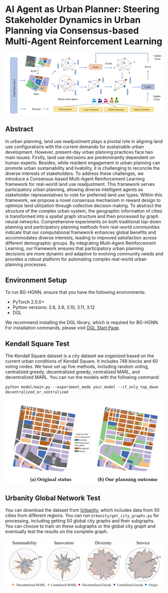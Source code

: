 # AI Agent as Urban Planner: Steering Stakeholder Dynamics in Urban Planning via Consensus-based Multi-Agent Reinforcement Learning

![Experimental Results Image](https://github.com/mao1207/Steering-Stakeholder-Dynamics-in-Urban-Planning-via-Consensus-based-MARL/blob/main/imgs/Actor_Critic_framework_1.jpg?raw=true)


## Abstract
In urban planning, land use readjustment plays a pivotal role in aligning land use configurations with the current demands for sustainable urban development. However, present-day urban planning practices face two main issues. Firstly, land use decisions are predominantly dependent on human experts. Besides, while resident engagement in urban planning can promote urban sustainability and livability, it is challenging to reconcile the diverse interests of stakeholders. To address these challenges, we introduce a Consensus-based Multi-Agent Reinforcement Learning framework for real-world land use readjustment. This framework serves participatory urban planning, allowing diverse intelligent agents as stakeholder representatives to vote for preferred land use types. Within this framework, we propose a novel consensus mechanism in reward design to optimize land utilization through collective decision making. To abstract the structure of the complex urban system, the geographic information of cities is transformed into a spatial graph structure and then processed by graph neural networks. Comprehensive experiments on both traditional top-down planning and participatory planning methods from real-world communities indicate that our computational framework enhances global benefits and accommodates diverse interests, leading to improved satisfaction across different demographic groups. By integrating Multi-Agent Reinforcement Learning, our framework ensures that participatory urban planning decisions are more dynamic and adaptive to evolving community needs and provides a robust platform for automating complex real-world urban planning processes.

## Environment Setup

To run BG-HGNN, ensure that you have the following environments:

- PyTorch 2.0.0+
- Python versions: 3.8, 3.9, 3.10, 3.11, 3.12
- DGL

We recommend installing the DGL library, which is required for BG-HGNN. For installation commands, please visit [DGL Start Page](https://www.dgl.ai/pages/start.html).

## Kendall Square Test
The Kendall Square dataset is a city dataset we organized based on the current urban conditions of Kendall Square. It includes 748 blocks and 60 voting nodes. We have set up five methods, including random voting, centralized greedy, decentralized greedy, centralized MARL, and decentralized MARL. You can run the models with the following command:

```shell
python model/main.py --experiment_mode your_model --if_only_top_down decentralized_or_centralized
```

![Experimental Results Image](https://github.com/mao1207/Steering-Stakeholder-Dynamics-in-Urban-Planning-via-Consensus-based-MARL/blob/main/imgs/Kendall_Square_result.png?raw=true)

## Urbanity Global Network Test
You can download the dataset from [Urbanity](https://github.com/winstonyym/urbanity), which includes data from 50 cities from different regions. You can run `Urbanity/get_city_graphs.py` for processing, including getting 50 global city graphs and their subgraphs. You can choose to train on these subgraphs or the global city graph and eventually test the results on the complete graph.

![Experimental Results Image 2](https://github.com/mao1207/Steering-Stakeholder-Dynamics-in-Urban-Planning-via-Consensus-based-MARL/blob/main/imgs/Urbanity.png?raw=true)
